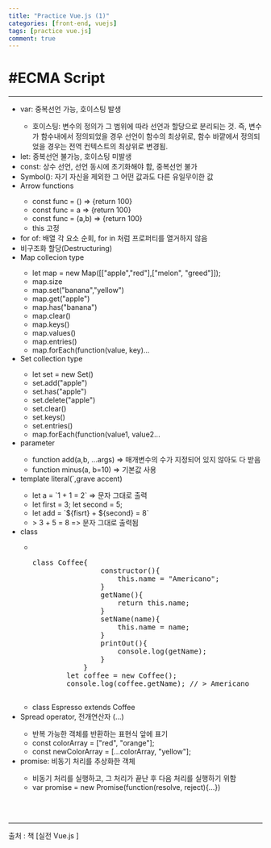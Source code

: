 ```yaml
---
title: "Practice Vue.js (1)"
categories: [front-end, vuejs]
tags: [practice vue.js]
comment: true
---
```


<h1>#ECMA Script</h1>
<hr>
<ul>
    <li>var: 중복선언 가능, 호이스팅 발생</li>
    <ul>
        <li>호이스팅: 변수의 정의가 그 범위에 따라 선언과 할당으로 분리되는 것. 즉, 변수가 함수내에서 정의되었을 경우 선언이 함수의 최상위로, 함수 바깥에서 정의되었을 경우는 전역 컨텍스트의
            최상위로 변경됨.</li>
    </ul>
    <li>let: 중복선언 불가능, 호이스팅 미발생</li>
    <li>const: 상수 선언, 선언 동시에 초기화해야 함, 중복선언 불가</li>
    <li>Symbol(): 자기 자신을 제외한 그 어떤 값과도 다른 유일무이한 값</li>
    <li>Arrow functions</li>
    <ul>
        <li>const func = () => {return 100}</li>
        <li>const func = a => {return 100}</li>
        <li>const func = (a,b) => {return 100}</li>
        <li>this 고정</li>
    </ul>
    <li>for of: 배열 각 요소 순회, for in 처럼 프로퍼티를 열거하지 않음</li>
    <li>비구조화 할당(Destructuring)</li>
    <li>Map collecion type</li>
    <ul>
        <li>let map = new Map([["apple","red"],["melon", "greed"]]);</li>
        <li>map.size</li>
        <li>map.set("banana","yellow")</li>
        <li>map.get("apple")</li>
        <li>map.has("banana")</li>
        <li>map.clear()</li>
        <li>map.keys()</li>
        <li>map.values()</li>
        <li>map.entries()</li>
        <li>map.forEach(function(value, key)...</li>
    </ul>
    <li>Set collection type</li>
    <ul>
        <li>let set = new Set()</li>
        <li>set.add("apple")</li>
        <li>set.has("apple")</li>
        <li>set.delete("apple")</li>
        <li>set.clear()</li>
        <li>set.keys()</li>
        <li>set.entries()</li>
        <li>map.forEach(function(value1, value2...</li>
    </ul>
    <li>parameter</li>
    <ul>
        <li>function add(a,b, ...args) => 매개변수의 수가 지정되어 있지 않아도 다 받음</li>
        <li>function minus(a, b=10) => 기본값 사용</li>
    </ul>
    <li>template literal(`,grave accent)</li>
    <ul>
        <li>let a = `1 + 1 = 2` => 문자 그대로 출력</li>
        <li>let first = 3; let second = 5;</li>
        <li>let add = `${fisrt} + ${second} = 8`</li>
        <li> > 3 + 5 = 8 => 문자 그대로 출력됨</li>
    </ul>
    <li>class</li>
    <ul>
        <li></li>
        <pre>class Coffee{
                constructor(){
                    this.name = "Americano";
                }
                getName(){
                    return this.name;
                }
                setName(name){
                    this.name = name;
                }
                printOut(){
                    console.log(getName);
                }
            }
        let coffee = new Coffee();
        console.log(coffee.getName); // > Americano
        </pre>
        </li>
        <li>class Espresso extends Coffee</li>
    </ul>
    <li>Spread operator, 전개연산자 (...)</li>
    <ul>
        <li>반복 가능한 객체를 반환하는 표현식 앞에 표기</li>
        <li>const colorArray = ["red", "orange"];</li>
        <li>const newColorArray = [...colorArray, "yellow"];</li>
    </ul>
    <li>promise: 비동기 처리를 추상화한 객체</li>
    <ul>
        <li>비동기 처리를 실행하고, 그 처리가 끝난 후 다음 처리를 실행하기 위함</li>
        <li>var promise = new Promise(function(resolve, reject){...})</li>
    </ul>
</ul>
<br>

<br>
<hr>
출처 : 책 [실전 Vue.js ]
